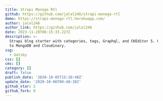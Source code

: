 ```yaml
---
title: Strapi Monogo Rtl
github: https://github.com/jalal246/strapi-monogo-rtl
demo: https://strapi-monogo-rtl.herokuapp.com/
author: jalal246
author_link: https://github.com/jalal246
date: 2023-11-28T06:15:33.227Z
description: >-
  Strapi blog starter with categories, tags, Graphql, and CKEditor 5. Connected
  to MongoDB and Cloudinary.
ssg:
  - Gatsby
css: []
cms: []
category: []
draft: false
publish_date: '2020-10-05T15:10:40Z'
update_date: '2020-10-06T00:48:38Z'
github_star: 2
github_fork: 0
---
```

